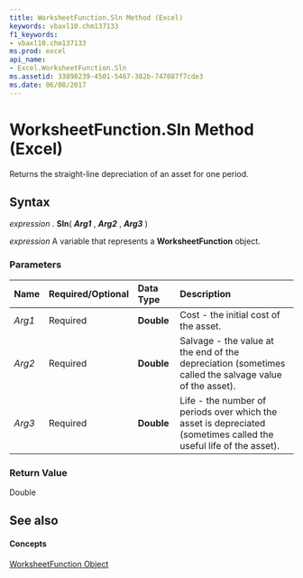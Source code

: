 ```yaml
---
title: WorksheetFunction.Sln Method (Excel)
keywords: vbaxl10.chm137133
f1_keywords:
- vbaxl10.chm137133
ms.prod: excel
api_name:
- Excel.WorksheetFunction.Sln
ms.assetid: 33898239-4501-5467-382b-747087f7cde3
ms.date: 06/08/2017
---
```



# WorksheetFunction.Sln Method (Excel)

Returns the straight-line depreciation of an asset for one period.


## Syntax

 _expression_ . **Sln**( **_Arg1_** , **_Arg2_** , **_Arg3_** )

 _expression_ A variable that represents a **WorksheetFunction** object.


### Parameters



|**Name**|**Required/Optional**|**Data Type**|**Description**|
|:-----|:-----|:-----|:-----|
| _Arg1_|Required| **Double**|Cost - the initial cost of the asset.|
| _Arg2_|Required| **Double**|Salvage - the value at the end of the depreciation (sometimes called the salvage value of the asset).|
| _Arg3_|Required| **Double**|Life - the number of periods over which the asset is depreciated (sometimes called the useful life of the asset).|

### Return Value

Double


## See also


#### Concepts


[WorksheetFunction Object](Excel.WorksheetFunction.md)


